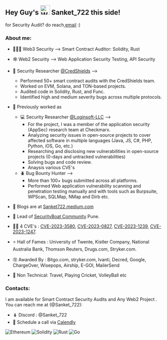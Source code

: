 
## Hey Guy's <img src="https://github.com/user-attachments/assets/95f1841f-78bd-4b6c-a75f-0639547d9e25" alt="Wave_Hand" width="30"/> Sanket_722 this side!

for Security Audit? do reach,[email](Mailto:Work.sanket.722@gmail.com) :)
<!--
**Sanket-722/Sanket-722** is a ✨ _special_ ✨ repository because its `README.md` (this file) appears on your GitHub profile.

Here are some ideas to get you started:

- 🔭 I’m currently working on ...
- 🌱 I’m currently learning ...
- 👯 I’m looking to collaborate on ...
- 🤔 I’m looking for help with ...
- 💬 Ask me about ...
- 📫 How to reach me: ...
- 😄 Pronouns: ...
- ⚡ Fun fact: ...

 [![Sanket’s github stats](https://github-readme-stats.vercel.app/api?username=Sanket-722)](https://github.com/yushi1007)
-->
### About me:
* 🧑🏻‍💻 Web3 Security --> Smart Contract Auditor: Solidity, Rust
  
* 🕸️ Web2 Security --> Web Application Security Testing, API Security
  
* 🏢 Security Researcher [@CredShields](https://credshields.com/) -->
   - Performed 50+ smart contract audits with the CredShields team.
   - Worked on EVM, Solana, and TON-based projects.
   - Audited code in Solidity, Rust, and Func.
   - Identified high and medium severity bugs across multiple protocols.
     
* 🐧 Previously worked as
    * 💻 Security Researcher [@Loginsoft-LLC](https://www.loginsoft.com/) -->
      - For the project, I was a member of the application security (AppSec) research team at Checkmarx.
      - Analyzing security issues in open-source projects to cover affected software in multiple languages (Java, JS, C#, PHP, Python, iOS,                  Go, etc.)
      - Researching and disclosing new vulnerabilities in open-source projects (0-days and untracked vulnerabilities)
      - Solving bugs and code review.
      - Anaysis various CVE's
    * 🪲 Bug Bounty Hunter --> 
      - More than 100+ bugs submitted across all platforms.
      - Performed Web application vulnerability scanning and penetration testing manually and with tools such as Burpsuite, WPScan, SQLMap,                  NMap and Dirb etc.
        
* 📰 Blogs are at [Sanket722.medium.com](https://sanket722.medium.com/)
  
* 💎 Lead of [SecurityBoat Community](https://securityboat.net/sbmeetup/) Pune.
  
* 🐦‍🔥 4 CVE's : [CVE-2023-3580](https://nvd.nist.gov/vuln/detail/CVE-2023-3580), [CVE-2023-0827](https://nvd.nist.gov/vuln/detail/CVE-2023-0827), [CVE-2023-1239](https://nvd.nist.gov/vuln/detail/CVE-2023-1239), [CVE-2023-1247](https://nvd.nist.gov/vuln/detail/CVE-2023-1247).
  
* ⭐ Hall of Fames : University of Twente, Kistler Company, National Australia Bank, Thomson Reuters, Drugs.com, Stryker.com.
  
* 🉑 Awarded By : Bitgo.com, stryker.com, Ivanti, Decred, Google, ChargeOver, Wisepops, Airship, E-GOI, MailerSend
  
* 🌉 Non Technical: Travel, Playing Cricket, VolleyBall etc

### Contacts:
I am available for Smart Contract Security Audits and Any Web2 Project . You can reach me at (@Sanket_722):
* 🪆 Discord : @Sanket_722
* 📅 Schedule a call via [Calendly](https://calendly.com/sanket_722/30min)


![Ethereum](https://img.shields.io/badge/Ethereum-3C3C3D?style=for-the-badge&logo=Ethereum&logoColor=white) ![Solidity](https://img.shields.io/badge/Solidity-%23363636.svg?style=for-the-badge&logo=solidity&logoColor=white) ![Rust](https://img.shields.io/badge/rust-%23000000.svg?style=for-the-badge&logo=rust&logoColor=white) ![Go](https://img.shields.io/badge/go-%2300ADD8.svg?style=for-the-badge&logo=go&logoColor=white)
  


